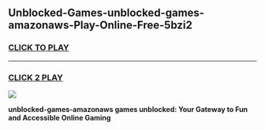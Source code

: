 
## Unblocked-Games-unblocked-games-amazonaws-Play-Online-Free-5bzi2
<h3>
<a href="https://premium76.site?title=unblocked-games-amazonaws&ref=26A">CLICK TO PLAY</a></h3>
<hr>

<h3>
<a href="https://premium76.site?title=unblocked-games-amazonaws&ref=26A">CLICK 2 PLAY</a>
  
</h3>

<a href="https://premium76.site?title=unblocked-games-amazonaws&ref=26A"><img src="https://clearcache.store/games.png"></a>


**unblocked-games-amazonaws games unblocked: Your Gateway to Fun and Accessible Online Gaming**
